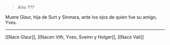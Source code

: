 > Año ???

Muere Glaur, hija de Surt y Sinmara, ante los ojos de quien fue su amigo, Yves.

---

[[Nace Glaur]], [[Nacen Vilh, Yves, Sveinn y Holger]], [[Nace Vali]]